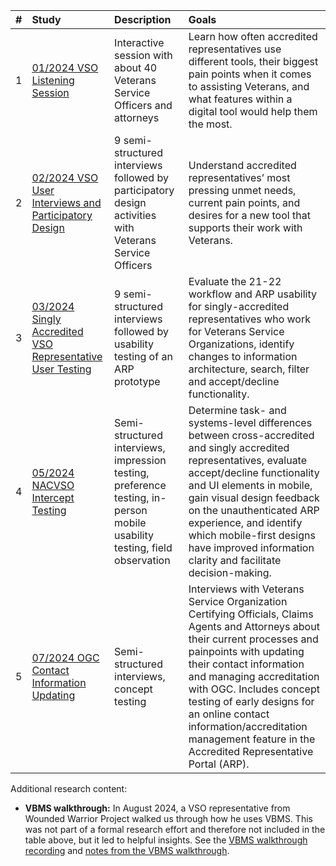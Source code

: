 |   **#**    |       **Study** |      **Description**           |   **Goals**        |
| :--- | :--------------------------------------------------------------------------------------------------------------------- | :------------- | :------- |
|   1   | [01/2024 VSO Listening Session](https://github.com/department-of-veterans-affairs/va.gov-team/tree/master/products/accredited-representative-facing/research/2024-01%20Listening%20Session) |      Interactive session with about 40 Veterans Service Officers and attorneys    |   Learn how often accredited representatives use different tools, their biggest pain points when it comes to assisting Veterans, and what features within a digital tool would help them the most. |
|   2   | [02/2024 VSO User Interviews and Participatory Design](https://github.com/department-of-veterans-affairs/va.gov-team/tree/master/products/accredited-representative-facing/research/2024-02%20User%20Interviews)                                                                    |      9 semi-structured interviews followed by participatory design activities with Veterans Service Officers    |   Understand accredited representatives’ most pressing unmet needs, current pain points, and desires for a new tool that supports their work with Veterans.  |
|   3   | [03/2024 Singly Accredited VSO Representative User Testing](https://github.com/department-of-veterans-affairs/va.gov-team/tree/master/products/accredited-representative-facing/research/2024-03%20Single%20Accredited%20Testing)                                                                    |      9 semi-structured interviews followed by usability testing of an ARP prototype    |   Evaluate the 21-22 workflow and ARP usability for singly-accredited representatives who work for Veterans Service Organizations, identify changes to information architecture, search, filter and accept/decline functionality.  |
|   4   | [05/2024 NACVSO Intercept Testing](https://github.com/department-of-veterans-affairs/va.gov-team/tree/master/products/accredited-representative-facing/research/2024-05%20NACVSO)                                                                    |      Semi-structured interviews, impression testing, preference testing, in-person mobile usability testing, field observation    |   Determine task- and systems-level differences between cross-accredited and singly accredited representatives, evaluate accept/decline functionality and UI elements in mobile, gain visual design feedback on the unauthenticated ARP experience, and identify which mobile-first designs have improved information clarity and facilitate decision-making. |
|   5   | [07/2024 OGC Contact Information Updating](https://github.com/department-of-veterans-affairs/va.gov-team/tree/master/products/accredited-representative-facing/research/2024-07%20OGC%20Contact%20Information%20Updates)                                                                    |      Semi-structured interviews, concept testing    |   Interviews with Veterans Service Organization Certifying Officials, Claims Agents and Attorneys about their current processes and painpoints with updating their contact information and managing accreditation with OGC. Includes concept testing of early designs for an online contact information/accreditation management feature in the Accredited Representative Portal (ARP). |

Additional research content: 
- **VBMS walkthrough:** In August 2024, a VSO representative from Wounded Warrior Project walked us through how he uses VBMS. This was not part of a formal research effort and therefore not included in the table above, but it led to helpful insights. See the [VBMS walkthrough recording](https://dvagov.sharepoint.com/:v:/s/vaabdvro/Ecu9_EgRZwpPgt7jd0l4j6kB8eClpSSvdQNGE3zyMaEeHA?e=quhspB) and [notes from the VBMS walkthrough](https://github.com/department-of-veterans-affairs/va.gov-team/blob/master/products/accredited-representative-facing/research/VBMS-walkthrough-notes.md).
